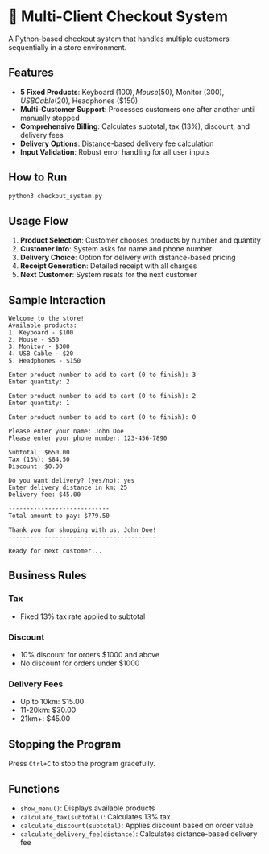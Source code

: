 # 🛒 Multi-Client Checkout System

A Python-based checkout system that handles multiple customers sequentially in a store environment.

## Features

- **5 Fixed Products**: Keyboard ($100), Mouse ($50), Monitor ($300), USB Cable ($20), Headphones ($150)
- **Multi-Customer Support**: Processes customers one after another until manually stopped
- **Comprehensive Billing**: Calculates subtotal, tax (13%), discount, and delivery fees
- **Delivery Options**: Distance-based delivery fee calculation
- **Input Validation**: Robust error handling for all user inputs

## How to Run

```bash
python3 checkout_system.py
```

## Usage Flow

1. **Product Selection**: Customer chooses products by number and quantity
2. **Customer Info**: System asks for name and phone number
3. **Delivery Choice**: Option for delivery with distance-based pricing
4. **Receipt Generation**: Detailed receipt with all charges
5. **Next Customer**: System resets for the next customer

## Sample Interaction

```
Welcome to the store!
Available products:
1. Keyboard - $100
2. Mouse - $50
3. Monitor - $300
4. USB Cable - $20
5. Headphones - $150

Enter product number to add to cart (0 to finish): 3
Enter quantity: 2

Enter product number to add to cart (0 to finish): 2
Enter quantity: 1

Enter product number to add to cart (0 to finish): 0

Please enter your name: John Doe
Please enter your phone number: 123-456-7890

Subtotal: $650.00
Tax (13%): $84.50
Discount: $0.00

Do you want delivery? (yes/no): yes
Enter delivery distance in km: 25
Delivery fee: $45.00

----------------------------
Total amount to pay: $779.50

Thank you for shopping with us, John Doe!
-----------------------------------------

Ready for next customer...
```

## Business Rules

### Tax
- Fixed 13% tax rate applied to subtotal

### Discount
- 10% discount for orders $1000 and above
- No discount for orders under $1000

### Delivery Fees
- Up to 10km: $15.00
- 11-20km: $30.00
- 21km+: $45.00

## Stopping the Program

Press `Ctrl+C` to stop the program gracefully.

## Functions

- `show_menu()`: Displays available products
- `calculate_tax(subtotal)`: Calculates 13% tax
- `calculate_discount(subtotal)`: Applies discount based on order value
- `calculate_delivery_fee(distance)`: Calculates distance-based delivery fee

